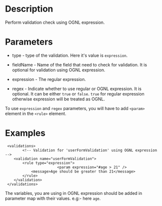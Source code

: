 

# Description #

Perform validation check using OGNL expression.

# Parameters #
  * type - type of the validation. Here it's value is `expression`.

  * fieldName - Name of the field that need to check for validation. It is optional for validation using OGNL expression.

  * expression - The regular expression.

  * regex - Indicate whether to use regular or OGNL expression. It is optional. It can be either `true` or `false`. `true` for regular expression otherwise expression will be treated as OGNL.

To use `expression` and `regex` parameters, you will have to add `<param>` element in the `<rule>` element.

# Examples #
```
 <validations>
        <!-- Validation for 'userFormValidation' using OGNL expression -->
	<validation name="userFormValidation">
		<rule type="expression">
                        <param expression="#age > 21" />
			<message>Age should be greater than 21</message>
		</rule>
	</validation>
 </validations>
```

The variables, you are using in OGNL expression should be added in parameter map with their values. e.g:- here `age`.